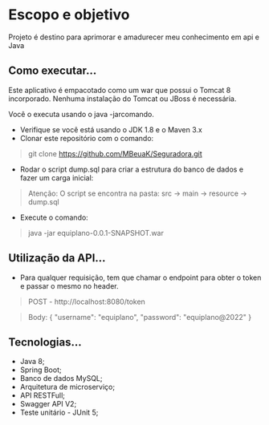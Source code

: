 # Escopo e objetivo
Projeto é destino para aprimorar e amadurecer meu conhecimento em api e Java

## Como executar...
Este aplicativo é empacotado como um war que possui o Tomcat 8 incorporado. Nenhuma instalação do Tomcat ou JBoss é necessária. 

Você o executa usando o java -jarcomando.
- Verifique se você está usando o JDK 1.8 e o Maven 3.x
- Clonar este repositório com o comando:
> git clone https://github.com/MBeuaK/Seguradora.git
- Rodar o script dump.sql para criar a estrutura do banco de dados e fazer um carga inicial:
> Atenção: O script se encontra na pasta: src -> main -> resource -> dump.sql
- Execute o comando:
> java -jar equiplano-0.0.1-SNAPSHOT.war

## Utilização da API...
- Para qualquer requisição, tem que chamar o endpoint para obter o token e passar o mesmo no header.

> POST - http://localhost:8080/token

> Body:
{
"username": "equiplano",
"password": "equiplano@2022"
}

## Tecnologias...
- Java 8;
- Spring Boot;
- Banco de dados MySQL;
- Arquitetura de microserviço;
- API RESTFull;
- Swagger API V2;
- Teste unitário - JUnit 5;

